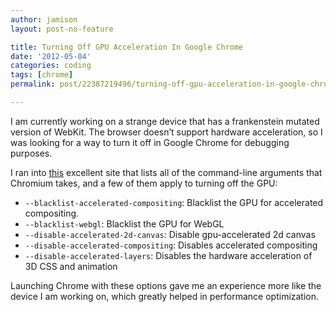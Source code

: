 ```yaml
---
author: jamison
layout: post-no-feature

title: Turning Off GPU Acceleration In Google Chrome
date: '2012-05-04'
categories: coding
tags: [chrome]
permalink: post/22387219496/turning-off-gpu-acceleration-in-google-chrome

---
```


I am currently working on a strange device that has a frankenstein
mutated version of WebKit. The browser doesn’t support hardware
acceleration, so I was looking for a way to turn it off in Google Chrome
for debugging purposes.

I ran into
[this](http://peter.sh/experiments/chromium-command-line-switches/)
excellent site that lists all of the command-line arguments that
Chromium takes, and a few of them apply to turning off the GPU:

-   `--blacklist-accelerated-compositing`: Blacklist the GPU for
    accelerated compositing.
-   `--blacklist-webgl`: Blacklist the GPU for WebGL
-   `--disable-accelerated-2d-canvas`: Disable gpu-accelerated 2d canvas
-   `--disable-accelerated-compositing`: Disables accelerated
    compositing
-   `--disable-accelerated-layers`: Disables the hardware acceleration
    of 3D CSS and animation

Launching Chrome with these options gave me an experience more like the
device I am working on, which greatly helped in performance
optimization.
